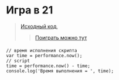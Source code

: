 # Игра в 21

>[Исходный код](https://guck111.github.io/JSpro/cards/),
>>[Поиграть можно тут](https://github.com/Guck111/JSpro/tree/master/cards)

####

```JS
// время исполнения скрипта
var time = performance.now();
// script
time = performance.now() - time;
console.log('Время выполнения = ', time);
```
